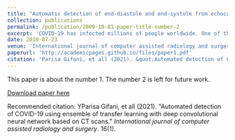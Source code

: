 ```yaml
---
title: "Automatic detection of end-diastole and end-systole from echocardiography images using manifold learning"
collection: publications
permalink: /publication/2009-10-01-paper-title-number-2
excerpt: 'COVID-19 has infected millions of people worldwide. One of the most important hurdles in controlling the spread of this disease is the inefficiency and lack of medical tests. Computed tomography (CT) scans are promising in providing accurate and fast detection of COVID-19. However, determining COVID-19 requires highly trained radiologists and suffers from inter-observer variability. To remedy these limitations, this paper introduces an automatic methodology based on an ensemble of deep transfer learning for the detection of COVID-19.'
date: 2010-07-23
venue: 'International journal of computer assisted radiology and surgery'
paperurl: 'http://academicpages.github.io/files/paper1.pdf'
citation: 'Parisa Gifani, et all (2021). &quot;Automated detection of COVID-19 using ensemble of transfer learning with deep convolutional neural network based on CT scans.&quot; <i>International journal of computer assisted radiology and surgery</i>. 16(1).'
---
```

This paper is about the number 1. The number 2 is left for future work.

[Download paper here](http://academicpages.github.io/files/paper1.pdf)

Recommended citation: YParisa Gifani, et all (2021). "Automated detection of COVID-19 using ensemble of transfer learning with deep convolutional neural network based on CT scans." <i>International journal of computer assisted radiology and surgery</i>. 16(1).

